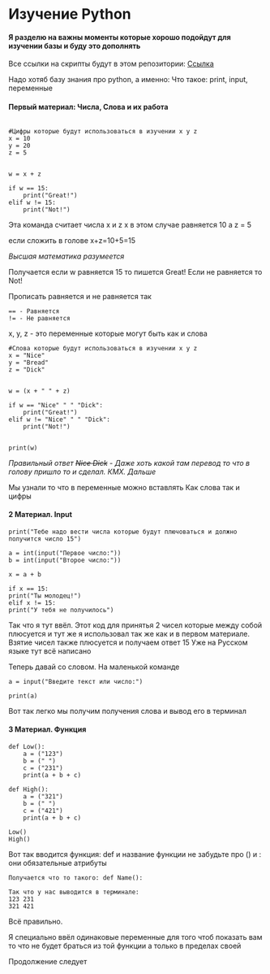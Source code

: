 # Изучение Python


#### Я разделю на важны моменты которые хорошо подойдут для изучении базы и буду это дополнять 


Все ссылки на скрипты будут в этом репозитории: [Ссылка](https://github.com/phancyn/learn-py)

Надо хотяб базу знания про python, а именно:
Что такое: print, input, переменные 

#### Первый материал: Числа, Слова и их работа
```

#Цифры которые будут использоваться в изучении x y z 
x = 10  
y = 20  
z = 5  
  
  
w = x + z   
  
if w == 15:  
    print("Great!")  
elif w != 15:  
    print("Not!")

```
Эта команда считает числа x и z 
x в этом случае равняется 10 а z = 5 

если сложить в голове x+z=10+5=15 

*Высшая математика разумеется* 

Получается если w равняется 15 то пишется Great! 
Если не равняется то Not!

Прописать равняется и не равняется так 

	== - Равняется 
	!= - Не равняется

x, y, z - это переменные которые могут быть как и слова 

```
#Слова которые будут использоваться в изучении x y z 
x = "Nice"  
y = "Bread"  
z = "Dick"  
  
  
w = (x + " " + z)   
  
if w == "Nice" " " "Dick":  
    print("Great!")  
elif w != "Nice" " " "Dick":  
    print("Not!")  
  
  
print(w)
```
*Правильный ответ ~~Nice Dick~~ - Даже хоть какой там перевод то что в голову пришло то и сделал. КМХ. Дальше* 

Мы узнали то что в переменные можно вставлять Как слова так и цифры 


#### 2 Материал. Input
`print("Тебе надо вести числа которые будут плючоваться и должно получится число 15")`  
  
`a = int(input("Первое число:"))`  
`b = int(input("Второе число:"))`  
  
`x = a + b`   
  
`if x == 15:`  
    `print("Ты молодец!")`  
`elif x != 15:`  
    `print("У тебя не получилось")`

Так что я тут ввёл.
Этот код для принятья 2 чисел которые между собой плюсуется и тут же я использовал так же как и в первом материале. Взятие чисел также плюсуется и получаем ответ 15
Уже на Русском языке тут всё написано 

Теперь давай со словом. На маленькой команде 

```
a = input("Введите текст или число:")  
  
print(a)

```

Вот так легко мы получим получения слова и вывод его в терминал

#### 3 Материал. Функция

```
def Low():  
    a = ("123")  
    b = (" ")  
    c = ("231")  
    print(a + b + c)  
  
def High():  
    a = ("321")  
    b = (" ")  
    c = ("421")  
    print(a + b + c)  
      
Low()  
High()
```

Вот так вводится функция: def и название функции не забудьте про () и : они обязательные атрибуты

```
Получается что то такого: def Name():
```

```
Так что у нас выводится в терминале: 
123 231
321 421
```
Всё правильно.

Я специально ввёл одинаковые переменные для того чтоб показать вам то что не будет браться из той функции а только в пределах своей 



Продолжение следует
